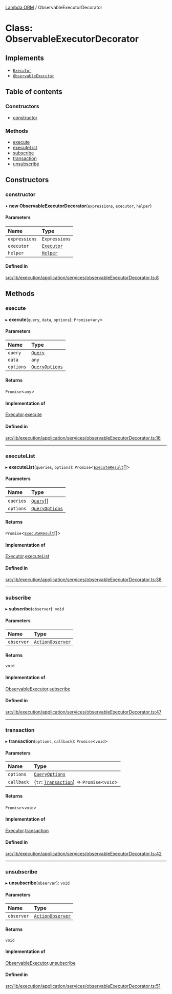 [Lambda ORM](../README.md) / ObservableExecutorDecorator

# Class: ObservableExecutorDecorator

## Implements

- [`Executor`](../interfaces/Executor.md)
- [`ObservableExecutor`](../interfaces/ObservableExecutor.md)

## Table of contents

### Constructors

- [constructor](ObservableExecutorDecorator.md#constructor)

### Methods

- [execute](ObservableExecutorDecorator.md#execute)
- [executeList](ObservableExecutorDecorator.md#executelist)
- [subscribe](ObservableExecutorDecorator.md#subscribe)
- [transaction](ObservableExecutorDecorator.md#transaction)
- [unsubscribe](ObservableExecutorDecorator.md#unsubscribe)

## Constructors

### constructor

• **new ObservableExecutorDecorator**(`expressions`, `executor`, `helper`)

#### Parameters

| Name | Type |
| :------ | :------ |
| `expressions` | `Expressions` |
| `executor` | [`Executor`](../interfaces/Executor.md) |
| `helper` | [`Helper`](Helper.md) |

#### Defined in

[src/lib/execution/application/services/observableExecutorDecorator.ts:8](https://github.com/FlavioLionelRita/lambdaorm/blob/2b71fadd/src/lib/execution/application/services/observableExecutorDecorator.ts#L8)

## Methods

### execute

▸ **execute**(`query`, `data`, `options`): `Promise`<`any`\>

#### Parameters

| Name | Type |
| :------ | :------ |
| `query` | [`Query`](Query.md) |
| `data` | `any` |
| `options` | [`QueryOptions`](../interfaces/QueryOptions.md) |

#### Returns

`Promise`<`any`\>

#### Implementation of

[Executor](../interfaces/Executor.md).[execute](../interfaces/Executor.md#execute)

#### Defined in

[src/lib/execution/application/services/observableExecutorDecorator.ts:16](https://github.com/FlavioLionelRita/lambdaorm/blob/2b71fadd/src/lib/execution/application/services/observableExecutorDecorator.ts#L16)

___

### executeList

▸ **executeList**(`queries`, `options`): `Promise`<[`ExecuteResult`](../interfaces/ExecuteResult.md)[]\>

#### Parameters

| Name | Type |
| :------ | :------ |
| `queries` | [`Query`](Query.md)[] |
| `options` | [`QueryOptions`](../interfaces/QueryOptions.md) |

#### Returns

`Promise`<[`ExecuteResult`](../interfaces/ExecuteResult.md)[]\>

#### Implementation of

[Executor](../interfaces/Executor.md).[executeList](../interfaces/Executor.md#executelist)

#### Defined in

[src/lib/execution/application/services/observableExecutorDecorator.ts:38](https://github.com/FlavioLionelRita/lambdaorm/blob/2b71fadd/src/lib/execution/application/services/observableExecutorDecorator.ts#L38)

___

### subscribe

▸ **subscribe**(`observer`): `void`

#### Parameters

| Name | Type |
| :------ | :------ |
| `observer` | [`ActionObserver`](ActionObserver.md) |

#### Returns

`void`

#### Implementation of

[ObservableExecutor](../interfaces/ObservableExecutor.md).[subscribe](../interfaces/ObservableExecutor.md#subscribe)

#### Defined in

[src/lib/execution/application/services/observableExecutorDecorator.ts:47](https://github.com/FlavioLionelRita/lambdaorm/blob/2b71fadd/src/lib/execution/application/services/observableExecutorDecorator.ts#L47)

___

### transaction

▸ **transaction**(`options`, `callback`): `Promise`<`void`\>

#### Parameters

| Name | Type |
| :------ | :------ |
| `options` | [`QueryOptions`](../interfaces/QueryOptions.md) |
| `callback` | (`tr`: [`Transaction`](Transaction.md)) => `Promise`<`void`\> |

#### Returns

`Promise`<`void`\>

#### Implementation of

[Executor](../interfaces/Executor.md).[transaction](../interfaces/Executor.md#transaction)

#### Defined in

[src/lib/execution/application/services/observableExecutorDecorator.ts:42](https://github.com/FlavioLionelRita/lambdaorm/blob/2b71fadd/src/lib/execution/application/services/observableExecutorDecorator.ts#L42)

___

### unsubscribe

▸ **unsubscribe**(`observer`): `void`

#### Parameters

| Name | Type |
| :------ | :------ |
| `observer` | [`ActionObserver`](ActionObserver.md) |

#### Returns

`void`

#### Implementation of

[ObservableExecutor](../interfaces/ObservableExecutor.md).[unsubscribe](../interfaces/ObservableExecutor.md#unsubscribe)

#### Defined in

[src/lib/execution/application/services/observableExecutorDecorator.ts:51](https://github.com/FlavioLionelRita/lambdaorm/blob/2b71fadd/src/lib/execution/application/services/observableExecutorDecorator.ts#L51)
